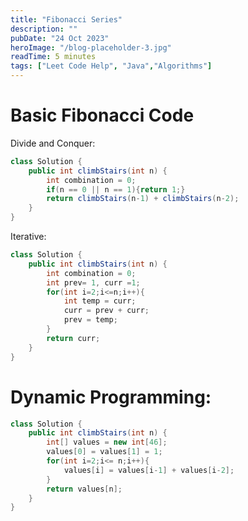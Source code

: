 ```yaml
---
title: "Fibonacci Series"
description: ""
pubDate: "24 Oct 2023"
heroImage: "/blog-placeholder-3.jpg"
readTime: 5 minutes
tags: ["Leet Code Help", "Java","Algorithms"]
---
```


# <b> Basic Fibonacci Code</b>

Divide and Conquer:

```java
class Solution {
    public int climbStairs(int n) {
        int combination = 0;
        if(n == 0 || n == 1){return 1;}
        return climbStairs(n-1) + climbStairs(n-2);
    }
}
```

Iterative:

```java
class Solution {
    public int climbStairs(int n) {
        int combination = 0;
        int prev= 1, curr =1;
        for(int i=2;i<=n;i++){
            int temp = curr;
            curr = prev + curr;
            prev = temp;
        }
        return curr;
    }
}
```

# Dynamic Programming:

```java
class Solution {
    public int climbStairs(int n) {
        int[] values = new int[46];
        values[0] = values[1] = 1;
        for(int i=2;i<= n;i++){
            values[i] = values[i-1] + values[i-2];
        }
        return values[n];
    }
}
```
